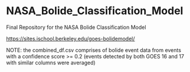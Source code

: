 # NASA_Bolide_Classification_Model
Final Repository for the NASA Bolide Classification Model

https://sites.ischool.berkeley.edu/goes-bolidemodel/

NOTE: the combined_df.csv comprises of bolide event data from events with a confidence score >= 0.2 (events detected by both GOES 16 and 17 with similar columns were averaged)
